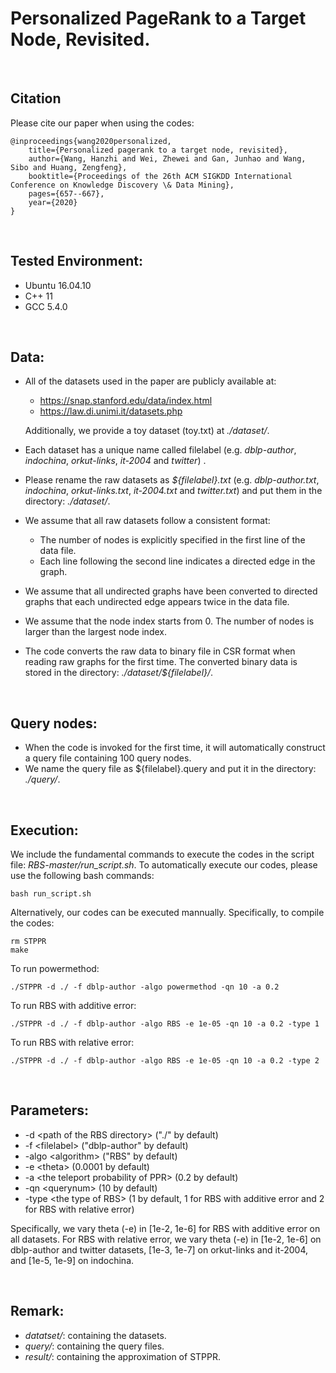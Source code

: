 #  Personalized PageRank to a Target Node, Revisited. 

<br/>

## Citation
Please cite our paper when using the codes: 
```
@inproceedings{wang2020personalized,
	title={Personalized pagerank to a target node, revisited},
	author={Wang, Hanzhi and Wei, Zhewei and Gan, Junhao and Wang, Sibo and Huang, Zengfeng},
	booktitle={Proceedings of the 26th ACM SIGKDD International Conference on Knowledge Discovery \& Data Mining},
	pages={657--667},
	year={2020}
}
```

<br/>

## Tested Environment:
- Ubuntu 16.04.10
- C++ 11
- GCC 5.4.0

<br/>

## Data:
* All of the datasets used in the paper are publicly available at: 
	* https://snap.stanford.edu/data/index.html
	* https://law.di.unimi.it/datasets.php

	Additionally, we provide a toy dataset (toy.txt) at *./dataset/*. 

* Each dataset has a unique name called filelabel (e.g. *dblp-author*, *indochina*, *orkut-links*, *it-2004* and *twitter*) . 
* Please rename the raw datasets as *${filelabel}.txt* (e.g. *dblp-author.txt*, *indochina*, *orkut-links.txt*, *it-2004.txt* and *twitter.txt*) and put them in the directory: *./dataset/*. 
* We assume that all raw datasets follow a consistent format: 
	* The number of nodes is explicitly specified in the first line of the data file. 
	* Each line following the second line indicates a directed edge in the graph. 
* We assume that all undirected graphs have been converted to directed graphs that each undirected edge appears twice in the data file. 
* We assume that the node index starts from 0. The number of nodes is larger than the largest node index. 
* The code converts the raw data to binary file in CSR format when reading raw graphs for the first time. The converted binary data is stored in the directory: *./dataset/${filelabel}/*. 

<br/>

## Query nodes:
* When the code is invoked for the first time, it will automatically construct a query file containing 100 query nodes.
* We name the query file as ${filelabel}.query and put it in the directory: *./query/*. 

<br/>

## Execution:
We include the fundamental commands to execute the codes in the script file: *RBS-master/run_script.sh*. To automatically execute our codes, please use the following bash commands: 
```
bash run_script.sh
```

Alternatively, our codes can be executed mannually. Specifically, to compile the codes: 
```
rm STPPR
make
```
To run powermethod: 
```
./STPPR -d ./ -f dblp-author -algo powermethod -qn 10 -a 0.2
```
To run RBS with additive error: 
```
./STPPR -d ./ -f dblp-author -algo RBS -e 1e-05 -qn 10 -a 0.2 -type 1 
```
To run RBS with relative error: 
```
./STPPR -d ./ -f dblp-author -algo RBS -e 1e-05 -qn 10 -a 0.2 -type 2
```

<br/>

## Parameters:
- -d \<path of the RBS directory\> ("./" by default)
- -f \<filelabel\> ("dblp-author" by default)
- -algo \<algorithm\> ("RBS" by default)
- -e \<theta> (0.0001 by default)
- -a \<the teleport probability of PPR\> (0.2 by default)
- -qn \<querynum\> (10 by default)
- -type \<the type of RBS\> (1 by default, 1 for RBS with additive error and 2 for RBS with relative error)

Specifically, we vary theta (-e) in [1e-2, 1e-6] for RBS with additive error on all datasets. For RBS with relative error, we vary theta (-e) in [1e-2, 1e-6] on dblp-author and twitter datasets, [1e-3, 1e-7] on orkut-links and it-2004, and [1e-5, 1e-9] on indochina. 

<br/>

## Remark:
* *datatset/*: containing the datasets.  
* *query/*: containing the query files. 
* *result/*: containing the approximation of STPPR. 



